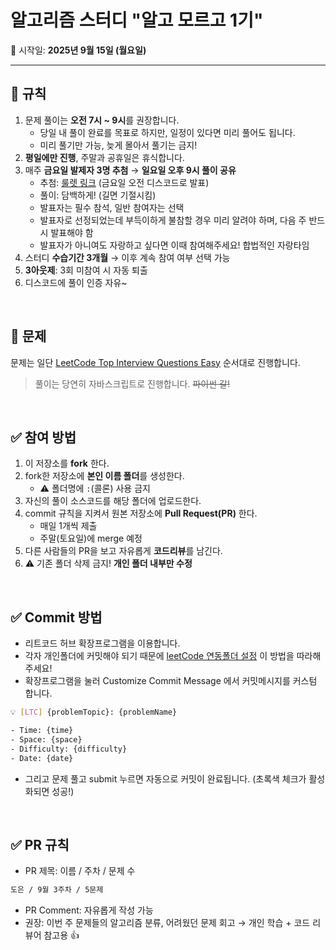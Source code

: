 # 알고리즘 스터디 "알고 모르고 1기"

📅 시작일: **2025년 9월 15일 (월요일)**

---

## 🚩 규칙

1. 문제 풀이는 **오전 7시 ~ 9시**를 권장합니다.
   - 당일 내 풀이 완료를 목표로 하지만, 일정이 있다면 미리 풀어도 됩니다.
   - 미리 풀기만 가능, 늦게 몰아서 풀기는 금지!
3. **평일에만 진행**, 주말과 공휴일은 휴식합니다.
4. 매주 **금요일 발제자 3명 추첨** → **일요일 오후 9시 풀이 공유**  
   - 추첨: [룰렛 링크](https://lazygyu.github.io/roulette/) (금요일 오전 디스코드로 발표)  
   - 풀이: 담백하게! (길면 기절시킴)
   - 발표자는 필수 참석, 일반 참여자는 선택
   - 발표자로 선정되었는데 부득이하게 불참할 경우 미리 알려야 하며, 다음 주 반드시 발표해야 함
   - 발표자가 아니여도 자랑하고 싶다면 이때 참여해주세요! 합법적인 자랑타임
6. 스터디 **수습기간 3개월** → 이후 계속 참여 여부 선택 가능
7. **3아웃제**: 3회 미참여 시 자동 퇴출
8. 디스코드에 풀이 인증 자유~ 

<br/>

## 🚀 문제
문제는 일단 [LeetCode Top Interview Questions Easy](https://leetcode.com/explore/interview/card/top-interview-questions-easy/) 순서대로 진행합니다.
> 풀이는 당연히 자바스크립트로 진행합니다. ~~파이썬 갈!~~

<br/>

## ✅ 참여 방법

1. 이 저장소를 **fork** 한다.
2. fork한 저장소에 **본인 이름 폴더**를 생성한다.  
   - ⚠️ 폴더명에 `:`(콜론) 사용 금지
3. 자신의 풀이 소스코드를 해당 폴더에 업로드한다.
4. commit 규칙을 지켜서 원본 저장소에 **Pull Request(PR)** 한다.  
   - 매일 1개씩 제출  
   - 주말(토요일)에 merge 예정
5. 다른 사람들의 PR을 보고 자유롭게 **코드리뷰**를 남긴다.
6. ⚠️ 기존 폴더 삭제 금지! **개인 폴더 내부만 수정**

<br/>

## ✅ Commit 방법
- 리트코드 허브 확장프로그램을 이용합니다.
- 각자 개인폴더에 커밋해야 되기 때문에 [leetCode 연동폴더 설정](https://velog.io/@becooq81/LeetHub-%ED%8F%B4%EB%8D%94-%EB%A7%8C%EB%93%A4%EC%96%B4%EC%84%9C-%EC%97%B0%EB%8F%99%ED%95%98%EA%B8%B0) 이 방법을 따라해주세요!
- 확장프로그램을 눌러 Customize Commit Message 에서 커밋메시지를 커스텀 합니다.
```bash
💡 [LTC] {problemTopic}: {problemName}

- Time: {time}
- Space: {space}
- Difficulty: {difficulty}
- Date: {date}
```
- 그리고 문제 풀고 submit 누르면 자동으로 커밋이 완료됩니다. (초록색 체크가 활성화되면 성공!)

<br/>

## ✅ PR 규칙

- PR 제목: 이름 / 주차 / 문제 수
```bash
도은 / 9월 3주차 / 5문제
```
- PR Comment: 자유롭게 작성 가능
- 권장: 이번 주 문제들의 알고리즘 분류, 어려웠던 문제 회고 → 개인 학습 + 코드 리뷰어 참고용 👍
